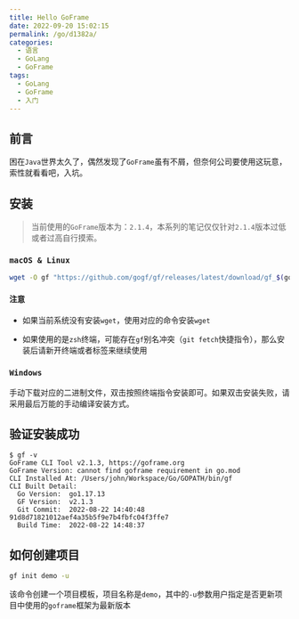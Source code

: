 ```yaml
---
title: Hello GoFrame
date: 2022-09-20 15:02:15
permalink: /go/d1382a/
categories:
  - 语言
  - GoLang
  - GoFrame
tags:
  - GoLang
  - GoFrame
  - 入门
---
```


## 前言

困在`Java`世界太久了，偶然发现了`GoFrame`虽有不屑，但奈何公司要使用这玩意，索性就看看吧，入坑。

<!-- more -->

## 安装

> 当前使用的`GoFrame`版本为：`2.1.4`，本系列的笔记仅仅针对`2.1.4`版本过低或者过高自行摸索。

### `macOS & Linux`

``` bash
wget -O gf "https://github.com/gogf/gf/releases/latest/download/gf_$(go env GOOS)_$(go env GOARCH)" && chmod +x gf && ./gf install -y && rm ./gf
```

#### 注意

- 如果当前系统没有安装`wget`，使用对应的命令安装`wget`

- 如果使用的是`zsh`终端，可能存在`gf`别名冲突（`git fetch`快捷指令），那么安装后请新开终端或者标签来继续使用

### `Windows`

手动下载对应的二进制文件，双击按照终端指令安装即可。如果双击安装失败，请采用最后万能的手动编译安装方式。

## 验证安装成功

``` shell
$ gf -v
GoFrame CLI Tool v2.1.3, https://goframe.org
GoFrame Version: cannot find goframe requirement in go.mod
CLI Installed At: /Users/john/Workspace/Go/GOPATH/bin/gf
CLI Built Detail:
  Go Version:  go1.17.13
  GF Version:  v2.1.3
  Git Commit:  2022-08-22 14:40:48 91d8d71821012aef4a35b5f9e7b4fbfc04f3ffe7
  Build Time:  2022-08-22 14:48:37
```

## 如何创建项目

``` bash
gf init demo -u
```

该命令创建一个项目模板，项目名称是`demo`，其中的`-u`参数用户指定是否更新项目中使用的`goframe`框架为最新版本

